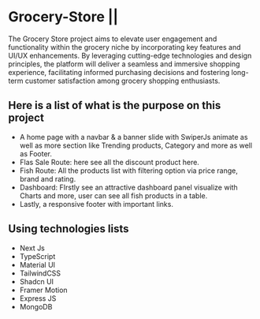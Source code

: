 # Grocery-Store ||

The Grocery Store project aims to elevate user engagement and functionality within the grocery niche by incorporating key features and UI/UX enhancements. By leveraging cutting-edge technologies and design principles, the platform will deliver a seamless and immersive shopping experience, facilitating informed purchasing decisions and fostering long-term customer satisfaction among grocery shopping enthusiasts.

## Here is a list of what is the purpose on this project

- A home page with a navbar & a banner slide with SwiperJs animate as well as more section like Trending products, Category and more as well as Footer.
- Flas Sale Route: here see all the discount product here.
- Fish Route: All the products list with filtering option via price range, brand and rating.
- Dashboard: FIrstly see an attractive dashboard panel visualize with Charts and more, user can see all fish products in a table.
- Lastly, a responsive footer with important links.

## Using technologies lists

- Next Js
- TypeScript
- Material UI
- TailwindCSS
- Shadcn UI
- Framer Motion
- Express JS
- MongoDB
